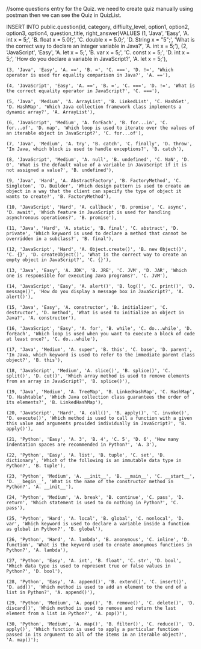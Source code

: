 //some questions entry for the Quiz. we need to create quiz manually using postman then we can see the Quiz in QuizList.  



INSERT INTO public.question(id, category, diffiulty_level, option1, option2, option3, option4, question_title, right_answer)VALUES
    (1, 'Java', 'Easy', 'A. int x = 5;', 'B. float x = 5.0f;', 'C. double x = 5.0;', 'D. String x = "5";', 'What is the correct way to declare an integer variable in Java?', 'A. int x = 5;'),
    (2, 'JavaScript', 'Easy', 'A. let x = 5;', 'B. var x = 5;', 'C. const x = 5;', 'D. int x = 5;', 'How do you declare a variable in JavaScript?', 'A. let x = 5;'),

    (3, 'Java', 'Easy', 'A. ==', 'B. =', 'C. ===', 'D. !=', 'Which operator is used for equality comparison in Java?', 'A. =='),

    (4, 'JavaScript', 'Easy', 'A. ==', 'B. =', 'C. ===', 'D. !=', 'What is the correct equality operator in JavaScript?', 'C. ==='),

    (5, 'Java', 'Medium', 'A. ArrayList', 'B. LinkedList', 'C. HashSet', 'D. HashMap', 'Which Java collection framework class implements a dynamic array?', 'A. ArrayList'),

    (6, 'JavaScript', 'Medium', 'A. forEach', 'B. for...in', 'C. for...of', 'D. map', 'Which loop is used to iterate over the values of an iterable object in JavaScript?', 'C. for...of'),

    (7, 'Java', 'Medium', 'A. try', 'B. catch', 'C. finally', 'D. throw', 'In Java, which block is used to handle exceptions?', 'B. catch'),

    (8, 'JavaScript', 'Medium', 'A. null', 'B. undefined', 'C. NaN', 'D. 0', 'What is the default value of a variable in JavaScript if it is not assigned a value?', 'B. undefined'),

    (9, 'Java', 'Hard', 'A. AbstractFactory', 'B. FactoryMethod', 'C. Singleton', 'D. Builder', 'Which design pattern is used to create an object in a way that the client can specify the type of object it wants to create?', 'B. FactoryMethod'),

    (10, 'JavaScript', 'Hard', 'A. callback', 'B. promise', 'C. async', 'D. await', 'Which feature in JavaScript is used for handling asynchronous operations?', 'B. promise'),

    (11, 'Java', 'Hard', 'A. static', 'B. final', 'C. abstract', 'D. private', 'Which keyword is used to declare a method that cannot be overridden in a subclass?', 'B. final'),

    (12, 'JavaScript', 'Hard', 'A. Object.create()', 'B. new Object()', 'C. {}', 'D. createObject()', 'What is the correct way to create an empty object in JavaScript?', 'C. {}'),

    (13, 'Java', 'Easy', 'A. JDK', 'B. JRE', 'C. JVM', 'D. JAR', 'Which one is responsible for executing Java programs?', 'C. JVM'),

    (14, 'JavaScript', 'Easy', 'A. alert()', 'B. log()', 'C. print()', 'D. message()', 'How do you display a message box in JavaScript?', 'A. alert()'),

    (15, 'Java', 'Easy', 'A. constructor', 'B. initializer', 'C. destructor', 'D. method', 'What is used to initialize an object in Java?', 'A. constructor'),

    (16, 'JavaScript', 'Easy', 'A. for', 'B. while', 'C. do...while', 'D. forEach', 'Which loop is used when you want to execute a block of code at least once?', 'C. do...while'),

    (17, 'Java', 'Medium', 'A. super', 'B. this', 'C. base', 'D. parent', 'In Java, which keyword is used to refer to the immediate parent class object?', 'B. this'),

    (18, 'JavaScript', 'Medium', 'A. slice()', 'B. splice()', 'C. split()', 'D. cut()', 'Which array method is used to remove elements from an array in JavaScript?', 'B. splice()'),

    (19, 'Java', 'Medium', 'A. TreeMap', 'B. LinkedHashMap', 'C. HashMap', 'D. Hashtable', 'Which Java collection class guarantees the order of its elements?', 'B. LinkedHashMap'),

    (20, 'JavaScript', 'Hard', 'A. call()', 'B. apply()', 'C. invoke()', 'D. execute()', 'Which method is used to call a function with a given this value and arguments provided individually in JavaScript?', 'B. apply()'),
	
	(21, 'Python', 'Easy', 'A. 3', 'B. 4', 'C. 5', 'D. 6', 'How many indentation spaces are recommended in Python?', 'A. 3'),

    (22, 'Python', 'Easy', 'A. list', 'B. tuple', 'C. set', 'D. dictionary', 'Which of the following is an immutable data type in Python?', 'B. tuple'),

    (23, 'Python', 'Medium', 'A. __init__', 'B. __main__', 'C. __start__', 'D. __begin__', 'What is the name of the constructor method in Python?', 'A. __init__'),

    (24, 'Python', 'Medium', 'A. break', 'B. continue', 'C. pass', 'D. return', 'Which statement is used to do nothing in Python?', 'C. pass'),

    (25, 'Python', 'Hard', 'A. local', 'B. global', 'C. nonlocal', 'D. var', 'Which keyword is used to declare a variable inside a function as global in Python?', 'B. global'),

    (26, 'Python', 'Hard', 'A. lambda', 'B. anonymous', 'C. inline', 'D. function', 'What is the keyword used to create anonymous functions in Python?', 'A. lambda'),

    (27, 'Python', 'Easy', 'A. int', 'B. float', 'C. str', 'D. bool', 'Which data type is used to represent true or false values in Python?', 'D. bool'),

    (28, 'Python', 'Easy', 'A. append()', 'B. extend()', 'C. insert()', 'D. add()', 'Which method is used to add an element to the end of a list in Python?', 'A. append()'),

    (29, 'Python', 'Medium', 'A. pop()', 'B. remove()', 'C. delete()', 'D. discard()', 'Which method is used to remove and return the last element from a list in Python?', 'A. pop()'),

    (30, 'Python', 'Medium', 'A. map()', 'B. filter()', 'C. reduce()', 'D. apply()', 'Which function is used to apply a particular function passed in its argument to all of the items in an iterable object?', 'A. map()');
	
	
